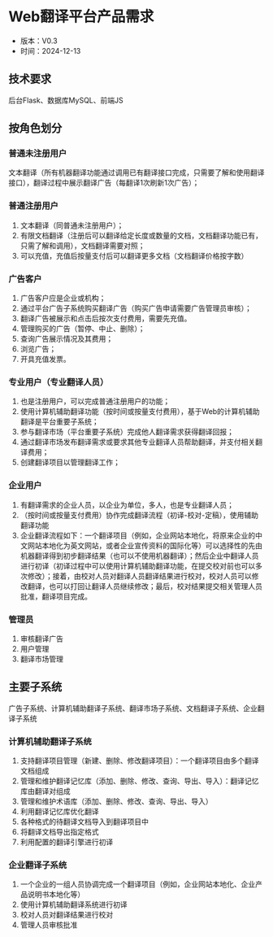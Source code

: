 # Web翻译平台产品需求
- 版本：V0.3
- 时间：2024-12-13
## 技术要求
后台Flask、数据库MySQL、前端JS
## 按角色划分
### 普通未注册用户
文本翻译（所有机器翻译功能通过调用已有翻译接口完成，只需要了解和使用翻译接口），翻译过程中展示翻译广告（每翻译1次刷新1次广告）；
### 普通注册用户
1. 文本翻译（同普通未注册用户）；
2. 有限文档翻译（注册后可以翻译给定长度或数量的文档，文档翻译功能已有，只需了解和调用），文档翻译需要对照；
3. 可以充值，充值后按量支付后可以翻译更多文档（文档翻译价格按字数）
### 广告客户
1. 广告客户应是企业或机构；
2. 通过平台广告子系统购买翻译广告（购买广告申请需要广告管理员审核）；
3. 翻译广告被展示和点击后按次支付费用，需要先充值。
4. 管理购买的广告（暂停、中止、删除）；
5. 查询广告展示情况及其费用；
6. 浏览广告；
7. 开具充值发票。
### 专业用户（专业翻译人员）
1. 也是注册用户，可以完成普通注册用户的功能；
2. 使用计算机辅助翻译功能（按时间或按量支付费用），基于Web的计算机辅助翻译是平台重要子系统；
3. 参与翻译市场（平台重要子系统）完成他人翻译需求获得翻译回报；
4. 通过翻译市场发布翻译需求或要求其他专业翻译人员帮助翻译，并支付相关翻译费用；
5. 创建翻译项目以管理翻译工作；
### 企业用户
1. 有翻译需求的企业人员，以企业为单位，多人，也是专业翻译人员；
2. （按时间或按量支付费用）协作完成翻译流程（初译-校对-定稿），使用辅助翻译功能
3. 企业翻译流程如下：一个翻译项目（例如，企业网站本地化，将原来企业的中文网站本地化为英文网站，或者企业宣传资料的国际化等）可以选择性的先由机器翻译得到初步翻译结果（也可以不使用机器翻译）；然后企业中翻译人员进行初译（初译过程中可以使用计算机辅助翻译功能，在提交校对前也可以多次修改）；接着，由校对人员对翻译人员翻译结果进行校对，校对人员可以修改翻译，也可以打回让翻译人员继续修改；最后，校对结果提交相关管理人员批准，翻译项目完成。
### 管理员
1. 审核翻译广告
2. 用户管理
3. 翻译市场管理
## 主要子系统
广告子系统、计算机辅助翻译子系统、翻译市场子系统、文档翻译子系统、企业翻译子系统
### 计算机辅助翻译子系统
1. 支持翻译项目管理（新建、删除、修改翻译项目）：一个翻译项目由多个翻译文档组成
2. 管理和维护翻译记忆库（添加、删除、修改、查询、导出、导入）：翻译记忆库由翻译对组成
3. 管理和维护术语库（添加、删除、修改、查询、导出、导入）
4. 利用翻译记忆库优化翻译
5. 各种格式的待翻译文档导入到翻译项目中
6. 将翻译文档导出指定格式
7. 利用配置的翻译引擎进行初译

### 企业翻译子系统
1. 一个企业的一组人员协调完成一个翻译项目（例如，企业网站本地化、企业产品说明书本地化等）
2. 使用计算机辅助翻译系统进行初译
3. 校对人员对翻译结果进行校对
4. 管理人员审核批准
